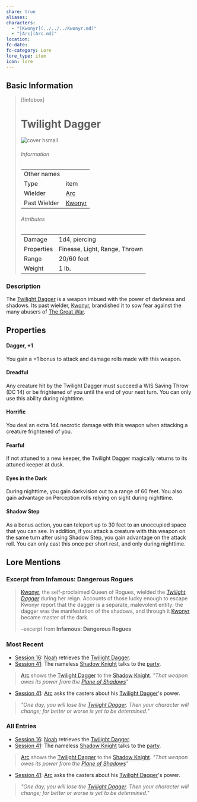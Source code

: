 ```yaml
---
share: true
aliases: 
characters:
  - "[Kwonyr](../../../Kwonyr.md)"
  - "[Arc](Arc.md)"
location: 
fc-date: 
fc-category: Lore
lore_type: item
icon: lore
---
```

## Basic Information
> [!infobox]
> # Twilight Dagger
> ![cover hsmall](../../zzz_attachments/Twilight%20Dagger.png)
> ###### Information
> |   |  |
> | ---- | ---- |
> | Other names | |
> | Type|item|
> |Wielder| [Arc](../../PCs/Arc.md)|
> |Past Wielder| [Kwonyr](../../../Kwonyr.md)|
> ###### Attributes
> |   |  |
> | ---- | ---- |
> |Damage| 1d4, piercing|
> |Properties| Finesse, Light, Range, Thrown|
> |Range| 20/60 feet|
> |Weight| 1 lb.|
### Description
The [Twilight Dagger](Twilight%20Dagger.md) is a weapon imbued with the power of darkness and shadows. Its past wielder, [Kwonyr](../../../Kwonyr.md), brandished it to sow fear against the many abusers of [The Great War](../../Lore/Kippian-Sumber%20War.md). 
## Properties
#### Dagger, +1
You gain a +1 bonus to attack and damage rolls made with this weapon.

#### Dreadful
Any creature hit by the Twilight Dagger must succeed a WIS Saving Throw (DC 14) or be frightened of you until the end of your next turn. You can only use this ability during nighttime.

#### Horrific 
You deal an extra 1d4 necrotic damage with this weapon when attacking a creature frightened of you.

#### Fearful
If not attuned to a new keeper, the Twilight Dagger magically returns to its attuned keeper at dusk.

#### Eyes in the Dark
During nighttime, you gain darkvision out to a range of 60 feet. You also gain advantage on Perception rolls relying on sight during nighttime.

#### Shadow Step
As a bonus action, you can teleport up to 30 feet to an unoccupied space that you can see. In addition, if you attack a creature with this weapon on the same turn after using Shadow Step, you gain advantage on the attack roll. You can only cast this once per short rest, and only during nighttime.

## Lore Mentions
### Excerpt from **Infamous: Dangerous Rogues**
>[Kwonyr](../../../Kwonyr.md), the self-proclaimed Queen of Rogues, wielded the *[Twilight Dagger](Twilight%20Dagger.md)* during her reign. Accounts of those lucky enough to escape Kwonyr report that the dagger is a separate, malevolent entity: the dagger was the manifestation of the shadows, and through it [Kwonyr](../../../Kwonyr.md) became master of the dark.
>
>–excerpt from **Infamous: Dangerous Rogues**
### Most Recent
- [Session 16](../../../Session%2016.md): [Noah](Noah%20Skie.md) retrieves the [Twilight Dagger](Twilight%20Dagger.md).
- [Session 41](../../Session%20Log/Session%2041.md): The nameless [Shadow Knight](Shadow%20Knight.md) talks to the [party](Seven%20Up....md).
> [Arc](Arc.md) shows the [Twilight Dagger](Twilight%20Dagger.md) to the [Shadow Knight](Shadow%20Knight.md).
> *"That weapon owes its power from the [Plane of Shadows](Shadowfell.md)"*
- [Session 41](../../Session%20Log/Session%2041.md): [Arc](Arc.md) asks the casters about his [Twilight Dagger](Twilight%20Dagger.md)'s power.
> *"One day, you will lose the [Twilight Dagger](Twilight%20Dagger.md). Then your character will change; for better or worse is yet to be determined."*

### All Entries
- [Session 16](../../../Session%2016.md): [Noah](Noah%20Skie.md) retrieves the [Twilight Dagger](Twilight%20Dagger.md).
- [Session 41](../../Session%20Log/Session%2041.md): The nameless [Shadow Knight](Shadow%20Knight.md) talks to the [party](Seven%20Up....md).
> [Arc](Arc.md) shows the [Twilight Dagger](Twilight%20Dagger.md) to the [Shadow Knight](Shadow%20Knight.md).
> *"That weapon owes its power from the [Plane of Shadows](Shadowfell.md)"*
- [Session 41](../../Session%20Log/Session%2041.md): [Arc](Arc.md) asks the casters about his [Twilight Dagger](Twilight%20Dagger.md)'s power.
> *"One day, you will lose the [Twilight Dagger](Twilight%20Dagger.md). Then your character will change; for better or worse is yet to be determined."*
